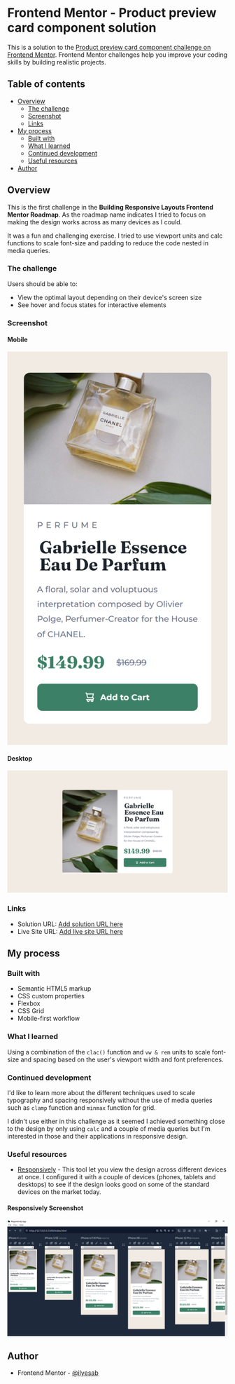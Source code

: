 # Frontend Mentor - Product preview card component solution

This is a solution to the [Product preview card component challenge on Frontend Mentor](https://www.frontendmentor.io/challenges/product-preview-card-component-GO7UmttRfa). Frontend Mentor challenges help you improve your coding skills by building realistic projects. 

## Table of contents

- [Overview](#overview)
  - [The challenge](#the-challenge)
  - [Screenshot](#screenshot)
  - [Links](#links)
- [My process](#my-process)
  - [Built with](#built-with)
  - [What I learned](#what-i-learned)
  - [Continued development](#continued-development)
  - [Useful resources](#useful-resources)
- [Author](#author)

## Overview

This is the first challenge in the **Building Responsive Layouts Frontend Mentor Roadmap**. As the roadmap name indicates I tried to focus on making the design works across as many devices as I could.

It was a fun and challenging exercise. I tried to use viewport units and calc functions to scale font-size and padding to reduce the code nested in media queries.

### The challenge

Users should be able to:

- View the optimal layout depending on their device's screen size
- See hover and focus states for interactive elements

### Screenshot

#### Mobile

![Mobile Screenshot](./screenshot_mobile.png)

#### Desktop

![Desktop Screenshot](./screenshot_desktop.png)

### Links

- Solution URL: [Add solution URL here](https://your-solution-url.com)
- Live Site URL: [Add live site URL here](https://your-live-site-url.com)

## My process

### Built with

- Semantic HTML5 markup
- CSS custom properties
- Flexbox
- CSS Grid
- Mobile-first workflow

### What I learned

Using a combination of the `clac()` function and `vw & rem` units to scale font-size and spacing based on the user's viewport width and font preferences.

### Continued development

I'd like to learn more about the different techniques used to scale typography and spacing responsively without the use of media queries such as `clamp` function and `minmax` function for grid.

I didn't use either in this challenge as it seemed I achieved something close to the design by only using `calc` and a couple of media queries but I'm interested in those and their applications in responsive design.

### Useful resources

- [Responsively](https://responsively.app/) - This tool let you view the design across different devices at once. I configured it with a couple of devices (phones, tablets and desktops) to see if the design looks good on some of the standard devices on the market today.

#### Responsively Screenshot

![Responsively Screenshot](./screenshot_responsively.png)

## Author

- Frontend Mentor - [@ilyesab](https://www.frontendmentor.io/profile/ilyesab)
